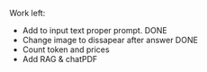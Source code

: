Work left:
- Add to input text proper prompt. DONE
- Change image to dissapear after answer DONE
- Count token and prices
- Add RAG & chatPDF